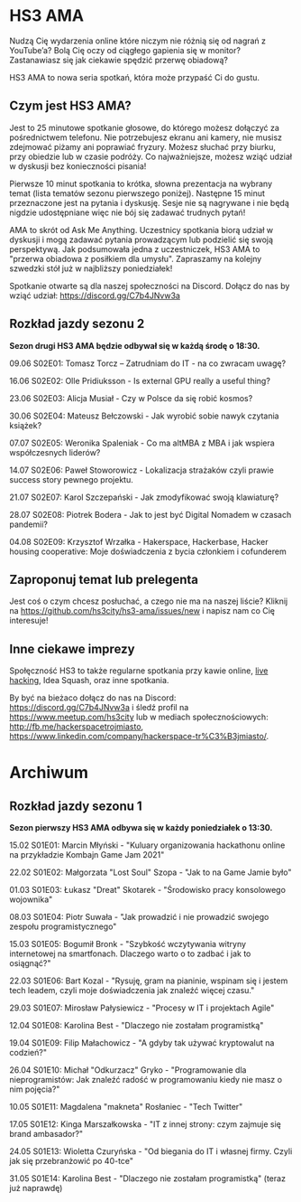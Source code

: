 # HS3 AMA

Nudzą Cię wydarzenia online które niczym nie różnią się od nagrań z YouTube’a? Bolą Cię oczy od ciągłego gapienia się w monitor? Zastanawiasz się jak ciekawie spędzić przerwę obiadową?

HS3 AMA to nowa seria spotkań, która może przypaść Ci do gustu.

## Czym jest HS3 AMA?

Jest to 25 minutowe spotkanie głosowe, do którego możesz dołączyć za pośrednictwem telefonu. Nie potrzebujesz ekranu ani kamery, nie musisz zdejmować piżamy ani poprawiać fryzury. Możesz słuchać przy biurku, przy obiedzie lub w czasie podróży. Co najważniejsze, możesz wziąć udział w dyskusji bez konieczności pisania!

Pierwsze 10 minut spotkania to krótka, słowna prezentacja na wybrany temat (lista tematów sezonu pierwszego poniżej). Następne 15 minut przeznaczone jest na pytania i dyskusję. Sesje nie są nagrywane i nie będą nigdzie udostępniane więc nie bój się zadawać trudnych pytań!

AMA to skrót od Ask Me Anything. Uczestnicy spotkania biorą udział w dyskusji i mogą zadawać pytania prowadzącym lub podzielić się swoją perspektywą. Jak podsumowała jedna z uczestniczek, HS3 AMA to "przerwa obiadowa z posiłkiem dla umysłu". Zapraszamy na kolejny szwedzki stół już w najbliższy poniedziałek!

Spotkanie otwarte są dla naszej społeczności na Discord. Dołącz do nas by wziąć udział: <https://discord.gg/C7b4JNvw3a>

## Rozkład jazdy sezonu 2

**Sezon drugi HS3 AMA będzie odbywał się w każdą środę o 18:30.**

09.06 S02E01: Tomasz Torcz – Zatrudniam do IT - na co zwracam uwagę?

16.06 S02E02: Olle Pridiuksson - Is external GPU really a useful thing?

23.06 S02E03: Alicja Musiał - Czy w Polsce da się robić kosmos?

30.06 S02E04: Mateusz Bełczowski - Jak wyrobić sobie nawyk czytania książek?

07.07 S02E05: Weronika Spaleniak - Co ma altMBA z MBA i jak wspiera współczesnych liderów?

14.07 S02E06: Paweł Stoworowicz - Lokalizacja strażaków czyli prawie success story pewnego projektu.

21.07 S02E07: Karol Szczepański - Jak zmodyfikować swoją klawiaturę?

28.07 S02E08: Piotrek Bodera - Jak to jest być Digital Nomadem w czasach pandemii?

04.08 S02E09: Krzysztof Wrzałka - Hakerspace, Hackerbase, Hacker housing cooperative: Moje doświadczenia z bycia członkiem i cofunderem

## Zaproponuj temat lub prelegenta

Jest coś o czym chcesz posłuchać, a czego nie ma na naszej liście? Kliknij na <https://github.com/hs3city/hs3-ama/issues/new> i napisz nam co Cię interesuje!

## Inne ciekawe imprezy

Społęczność HS3 to także regularne spotkania przy kawie online, [live hacking](https://github.com/hs3city/live-hacking), Idea Squash, oraz inne spotkania.

By być na bieżaco dołącz do nas na Discord:  <https://discord.gg/C7b4JNvw3a> i śledź profil na <https://www.meetup.com/hs3city> lub w mediach społecznościowych: <http://fb.me/hackerspacetrojmiasto>, <https://www.linkedin.com/company/hackerspace-tr%C3%B3jmiasto/>.

# Archiwum

## Rozkład jazdy sezonu 1

**Sezon pierwszy HS3 AMA odbywa się w każdy poniedziałek o 13:30.**

15.02 S01E01: Marcin Młyński - "Kuluary organizowania hackathonu online na przykładzie Kombajn Game Jam 2021"

22.02 S01E02: Małgorzata "Lost Soul" Szopa - "Jak to na Game Jamie było"

01.03 S01E03: Łukasz "Dreat" Skotarek - "Środowisko pracy konsolowego wojownika"

08.03 S01E04: Piotr Suwała - "Jak prowadzić i nie prowadzić swojego zespołu programistycznego"

15.03 S01E05: Bogumił Bronk - "Szybkość wczytywania witryny internetowej na smartfonach. Dlaczego warto o to zadbać i jak to osiągnąć?"

22.03 S01E06: Bart Kozal - "Rysuję, gram na pianinie, wspinam się i jestem tech leadem, czyli moje doświadczenia jak znaleźć więcej czasu."

29.03 S01E07: Mirosław Pałysiewicz - "Procesy w IT i projektach Agile"

12.04 S01E08: Karolina Best - "Dlaczego nie zostałam programistką"

19.04 S01E09: Filip Małachowicz - "A gdyby tak używać kryptowalut na codzień?"

26.04 S01E10: Michał "Odkurzacz" Gryko - "Programowanie dla nieprogramistów: Jak znaleźć radość w programowaniu kiedy nie masz o nim pojęcia?"

10.05 S01E11: Magdalena "makneta" Rosłaniec - "Tech Twitter"

17.05 S01E12: Kinga Marszałkowska - "IT z innej strony: czym zajmuje się brand ambasador?"

24.05 S01E13: Wioletta Czuryńska - "Od biegania do IT i własnej firmy. Czyli jak się przebranżowić po 40-tce"

31.05 S01E14: Karolina Best - "Dlaczego nie zostałam programistką" (teraz już naprawdę)
